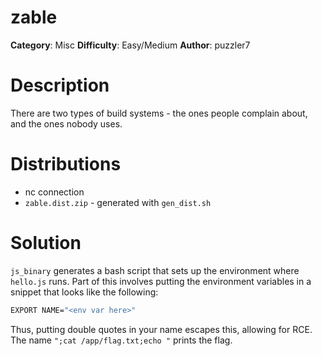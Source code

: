 # zable
**Category**: Misc
**Difficulty**: Easy/Medium
**Author**: puzzler7

# Description

There are two types of build systems - the ones people complain about, and the ones nobody uses.

# Distributions
- nc connection
- `zable.dist.zip` - generated with `gen_dist.sh`

# Solution

`js_binary` generates a bash script that sets up the environment where `hello.js` runs. Part of this involves putting the environment variables in a snippet that looks like the following:

```sh
EXPORT NAME="<env var here>"
```

Thus, putting double quotes in your name escapes this, allowing for RCE. The name `";cat /app/flag.txt;echo "` prints the flag.


